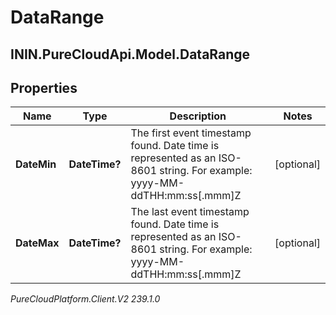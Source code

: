 # DataRange

## ININ.PureCloudApi.Model.DataRange

## Properties

|Name | Type | Description | Notes|
|------------ | ------------- | ------------- | -------------|
| **DateMin** | **DateTime?** | The first event timestamp found. Date time is represented as an ISO-8601 string. For example: yyyy-MM-ddTHH:mm:ss[.mmm]Z | [optional] |
| **DateMax** | **DateTime?** | The last event timestamp found. Date time is represented as an ISO-8601 string. For example: yyyy-MM-ddTHH:mm:ss[.mmm]Z | [optional] |



_PureCloudPlatform.Client.V2 239.1.0_
